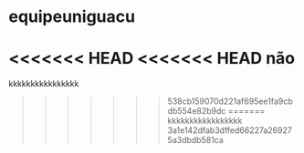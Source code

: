 # equipeuniguacu
<<<<<<< HEAD
<<<<<<< HEAD
não
=======
kkkkkkkkkkkkkkkk
>>>>>>> 538cb159070d221af695ee1fa9cbdb554e82b9dc
=======
kkkkkkkkkkkkkkkkk
>>>>>>> 3a1e142dfab3dffed66227a269275a3dbdb581ca
